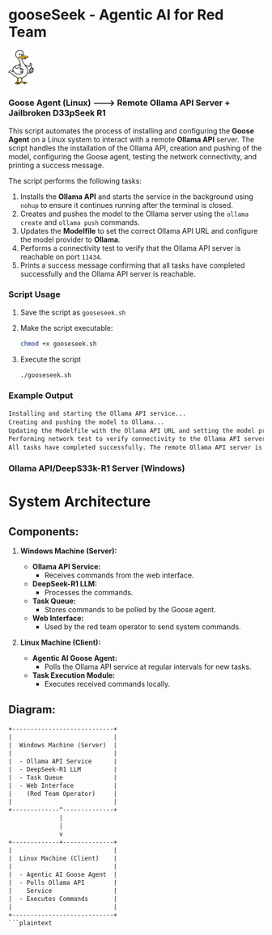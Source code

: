 # gooseSeek - Agentic AI for Red Team

<img src="assets/images/goose.jpg" width="10%" alt="Logo">

### Goose Agent (Linux) ---> Remote Ollama API Server + Jailbroken D33pSeek R1

This script automates the process of installing and configuring the **Goose Agent** on a Linux system to interact with a remote **Ollama API** server. The script handles the installation of the Ollama API, creation and pushing of the model, configuring the Goose agent, testing the network connectivity, and printing a success message.

The script performs the following tasks:

1. Installs the **Ollama API** and starts the service in the background using `nohup` to ensure it continues running after the terminal is closed.
2. Creates and pushes the model to the Ollama server using the `ollama create` and `ollama push` commands.
3. Updates the **Modelfile** to set the correct Ollama API URL and configure the model provider to **Ollama**.
4. Performs a connectivity test to verify that the Ollama API server is reachable on port `11434`.
5. Prints a success message confirming that all tasks have completed successfully and the Ollama API server is reachable.

### Script Usage

1. Save the script as `gooseseek.sh`
2. Make the script executable:

   ```bash
   chmod +x gooseseek.sh
3. Execute the script
   ```bash
   ./gooseseek.sh

### Example Output
 ```bash
 Installing and starting the Ollama API service...
 Creating and pushing the model to Ollama...
 Updating the Modelfile with the Ollama API URL and setting the model provider...
 Performing network test to verify connectivity to the Ollama API server...
 All tasks have completed successfully. The remote Ollama API server is reachable on port 11434.
 ```
### Ollama API/DeepS33k-R1 Server (Windows)






# System Architecture

## Components:

1. **Windows Machine (Server):**
   - **Ollama API Service:** 
     - Receives commands from the web interface.
   - **DeepSeek-R1 LLM:** 
     - Processes the commands.
   - **Task Queue:** 
     - Stores commands to be polled by the Goose agent.
   - **Web Interface:** 
     - Used by the red team operator to send system commands.

2. **Linux Machine (Client):**
   - **Agentic AI Goose Agent:** 
     - Polls the Ollama API service at regular intervals for new tasks.
   - **Task Execution Module:** 
     - Executes received commands locally.

## Diagram:

```plaintext
+----------------------------+
|                            |
|  Windows Machine (Server)  |
|                            |
|  - Ollama API Service      |
|  - DeepSeek-R1 LLM         |
|  - Task Queue              |
|  - Web Interface           |
|    (Red Team Operator)     |
|                            |
+-------------^--------------+
              |
              |
              v
+-------------+--------------+
|                            |
|  Linux Machine (Client)    |
|                            |
|  - Agentic AI Goose Agent  |
|  - Polls Ollama API        |
|    Service                 |
|  - Executes Commands       |
|                            |
+----------------------------+
```plaintext
